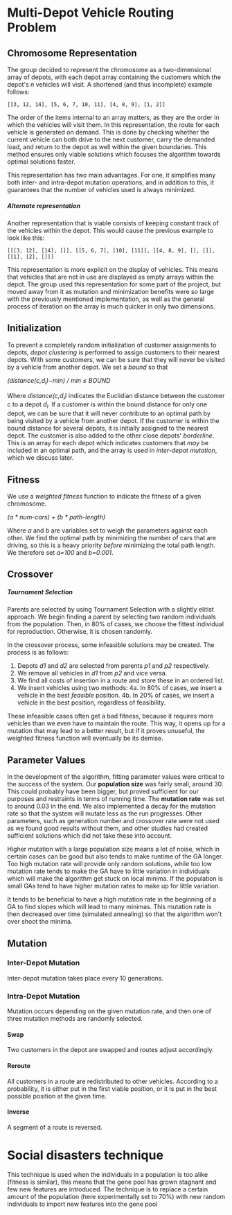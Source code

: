 # Multi-Depot Vehicle Routing Problem

## Chromosome Representation
The group decided to represent the chromosome as a two-dimensional array of depots, with each depot array containing the customers which the depot's _n_ vehicles will visit.
A shortened (and thus incomplete) example follows:
```
[[3, 12, 14], [5, 6, 7, 10, 11], [4, 8, 9], [1, 2]]
```
The order of the items internal to an array matters, as they are the order in which the vehicles will visit them. In this representation, the route for each vehicle is generated on demand. This is done by checking whether the current vehicle can both drive to the next customer, carry the demanded load, and return to the depot as well within the given boundaries. This method ensures only viable solutions which focuses the algorithm towards optimal solutions faster.

This representation has two main advantages. For one, it simplifies many both inter- and intra-depot mutation operations, and in addition to this, it guarantees that the number of vehicles used is always minimized.

##### Alternate representation
Another representation that is viable consists of keeping constant track of the vehicles within the depot.
This would cause the previous example to look like this:
```
[[[3, 12], [14], []], [[5, 6, 7], [10], [11]], [[4, 8, 9], [], []], [[1], [2], []]]
```
This representation is more explicit on the display of vehicles. This means that vehicles that are not in use are displayed as empty arrays within the depot. The group used this representation for some part of the project, but moved away from it as mutation and minimization benefits were so large with the previously mentioned implementation, as well as the general process of iteration on the array is much quicker in only two dimensions.

## Initialization
To prevent a completely random initialization of customer assignments to depots, _depot clustering_ is performed to assign customers to their nearest depots.
With some customers, we can be sure that they will never be visited by a vehicle from another depot. We set a _bound_ so that


_(distance(c,d<sub>i</sub>)−min) / min ≤ BOUND_

Where _distance(c,d<sub>i</sub>)_ indicates the Euclidian distance between the customer _c_ to a depot _d<sub>i</sub>_.
If a customer is within the bound distance for only one depot, we can be sure that it will never contribute to an optimal path by being visited by a vehicle from another depot. If the customer is within the bound distance for several depots, it is initially assigned to the nearest depot. The customer is also added to the other close depots' _borderline_. This is an array for each depot which indicates customers that _may_ be included in an optimal path, and the array is used in _inter-depot mutation_, which we discuss later.

## Fitness
We use a _weighted fitness_ function to indicate the fitness of a given chromosome.

_(a \* num-cars) + (b \* path-length)_

Where _a_ and _b_ are variables set to weigh the parameters against each other. We find the optimal path by minimizing the number of cars that are driving, so this is a heavy priority _before_ minimizing the total path length. We therefore set _a=100_ and _b=0.001_.

## Crossover
##### Tournament Selection
Parents are selected by using Tournament Selection with a slightly elitist approach.
We begin finding a parent by selecting two random individuals from the population. Then, in 80% of cases, we choose the fittest individual for reproduction. Otherwise, it is chosen randomly.

In the crossover process, some infeasible solutions may be created. The process is as follows:

1. Depots _d1_ and _d2_ are selected from parents _p1_ and _p2_ respectively.
2. We remove all vehicles in _d1_ from _p2_ and vice versa.
3. We find all costs of insertion in a route and store these in an ordered list.
4. We insert vehicles using two methods:
4a. In 80% of cases, we insert a vehicle in the best _feasible_ position.
4b. In 20% of cases, we insert a vehicle in the best position, regardless of feasibility.

These infeasible cases often get a bad fitness, because it requires more vehicles than we even have to maintain the route. This way, it opens up for a mutation that may lead to a better result, but if it proves unuseful, the weighted fitness function will eventually be its demise.

## Parameter Values
In the development of the algorithm, fitting parameter values were critical to the success of the system.
Our __population size__ was fairly small, around 30. This could probably have been bigger, but proved sufficient for our purposes and restraints in terms of running time.
The __mutation rate__ was set to around 0.03 in the end. We also implemented a decay for the mutation rate so that the system will mutate less as the run progresses.
Other parameters, such as generation number and crossover rate were not used as we found good results without them, and other studies had created sufficient solutions which did not take these into account.

Higher mutation with a large population size means a lot of noise, which in certain cases can be good but also tends to make runtime of the GA longer. Too high mutation rate will provide only random solutions, while too low mutation rate tends to make the GA have to little variation in individuals which will make the algorithm get stuck on local minima. If the population is small GAs tend to have higher mutation rates to make up for little variation.

It tends to be beneficial to have a high mutation rate in the beginning of a GA to find slopes which will lead to many minimas. This mutation rate is then decreased over time (simulated annealing) so that the algorithm won't over shoot the minima.

## Mutation
### Inter-Depot Mutation
Inter-depot mutation takes place every 10 generations.

### Intra-Depot Mutation
Mutation occurs depending on the given mutation rate, and then one of three mutation methods are randomly selected.

#### Swap
Two customers in the depot are swapped and routes adjust accordingly.

#### Reroute
All customers in a route are redistributed to other vehicles. According to a probability, it is either put in the first viable position, or it is put in the best possible position at the given time.

#### Inverse
A segment of a route is reversed.


# Social disasters technique

This technique is used when the individuals in a population is too alike (fitness is similar), this means that the gene pool has grown stagnant and few new features are introduced. The technique is to replace a certain amount of the population (here experimentally set to 70%) with new random individuals to import new features into the gene pool